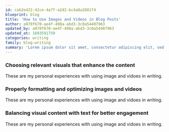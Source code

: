 ```yaml
---
id: cab2e422-42ce-4a7f-a2d2-bc4a8a2801f4
blueprint: blog
title: 'How to Use Images and Videos in Blog Posts'
author: a970f670-ae4f-498a-abd3-3c0a54407963
updated_by: a970f670-ae4f-498a-abd3-3c0a54407963
updated_at: 1693591759
categories: writing
family: blog-writing
summary: 'Lorem ipsum dolor sit amet, consectetur adipiscing elit, sed do eiusmod tempor incididunt ut labore et dolore magna.'
---
```

### Choosing relevant visuals that enhance the content
These are my personal experiences with using image and vidoes in writing.

 ### Properly formatting and optimizing images and videos
These are my personal experiences with using image and vidoes in writing.

### Balancing visual content with text for better engagement
These are my personal experiences with using image and vidoes in writing.